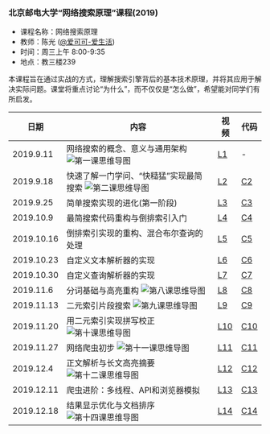 ### 北京邮电大学“网络搜索原理”课程(2019)
- 课程名称：网络搜索原理
- 教师：陈光 ([@爱可可-爱生活](https://weibo.com/fly51fly))
- 时间：周三上午 8:00-9:35
- 地点：教三楼239

本课程旨在通过实战的方式，理解搜索引擎背后的基本技术原理，并将其应用于解决实际问题。课堂将重点讨论“为什么”，而不仅仅是“怎么做”，希望能对同学们有所启发。


|  日期   | 内容  | 视频 | 代码 |
|  ----  | ----  |  ----  | ----  |
| 2019.9.11  | 网络搜索的概念、意义与通用架构 ![第一课思维导图](https://github.com/fly51fly/Principle-of-Web-Search/blob/master/images/class_1_mm.jpg)|  [L1](https://www.bilibili.com/video/av67367419/?p=1) | - |
| 2019.9.18  | 快速了解一门学问、“快糙猛”实现最简搜索 ![第二课思维导图](https://github.com/fly51fly/Principle-of-Web-Search/blob/master/images/class_2_mm.jpg)|  [L2](https://www.bilibili.com/video/av67367419/?p=2) | [C2](https://github.com/fly51fly/Principle-of-Web-Search/blob/master/notebooks/class_2.ipynb) |
| 2019.9.25  | 简单搜索实现的进化(第一阶段) | [L3](https://www.bilibili.com/video/av67367419/?p=3) | [C3](https://github.com/fly51fly/Principle-of-Web-Search/blob/master/notebooks/class_3.ipynb) |
| 2019.10.9  | 最简搜索代码重构与倒排索引入门 | [L4](https://www.bilibili.com/video/av67367419/?p=4) | [C4](https://github.com/fly51fly/Principle-of-Web-Search/blob/master/notebooks/class_4.ipynb) |
| 2019.10.16  | 倒排索引实现的重构、混合布尔查询的处理 | [L5](https://www.bilibili.com/video/av67367419/?p=5) | [C5](https://github.com/fly51fly/Principle-of-Web-Search/blob/master/notebooks/class_5.ipynb) |
| 2019.10.23  | 自定义文本解析器的实现 | [L6](https://www.bilibili.com/video/av67367419/?p=6) | [C6](https://github.com/fly51fly/Principle-of-Web-Search/blob/master/notebooks/class_6.ipynb) |
| 2019.10.30  | 自定义查询解析器的实现 | [L7](https://www.bilibili.com/video/av67367419/?p=7) | [C7](https://github.com/fly51fly/Principle-of-Web-Search/blob/master/notebooks/class_7.ipynb) |
| 2019.11.6  | 分词基础与高亮重构 ![第八课思维导图](https://github.com/fly51fly/Principle-of-Web-Search/blob/master/images/class_8_mm.jpg)| [L8](https://www.bilibili.com/video/av67367419/?p=8) | [C8](https://github.com/fly51fly/Principle-of-Web-Search/blob/master/notebooks/class_8.ipynb) |
| 2019.11.13  | 二元索引片段搜索 ![第九课思维导图](https://github.com/fly51fly/Principle-of-Web-Search/blob/master/images/class_9_mm.jpg)| [L9](https://www.bilibili.com/video/av67367419/?p=9) | [C9](https://github.com/fly51fly/Principle-of-Web-Search/blob/master/notebooks/class_9.ipynb) |
| 2019.11.20  | 用二元索引实现拼写校正 ![第十课思维导图](https://github.com/fly51fly/Principle-of-Web-Search/blob/master/images/class_10_mm.jpg)| [L10](https://www.bilibili.com/video/av67367419/?p=10) | [C10](https://github.com/fly51fly/Principle-of-Web-Search/blob/master/notebooks/class_10.ipynb) |
| 2019.11.27  | 网络爬虫初步 ![第十一课思维导图](https://github.com/fly51fly/Principle-of-Web-Search/blob/master/images/class_11_mm.jpg)| [L11](https://www.bilibili.com/video/av67367419/?p=12) | [C11](https://github.com/fly51fly/Principle-of-Web-Search/blob/master/notebooks/class_11.ipynb) |
| 2019.12.4  | 正文解析与长文高亮摘要 ![第十二课思维导图](https://github.com/fly51fly/Principle-of-Web-Search/blob/master/images/class_12_mm.jpg)| [L12](https://www.bilibili.com/video/av67367419/?p=13) | [C12](https://github.com/fly51fly/Principle-of-Web-Search/blob/master/notebooks/class_12.ipynb) |
| 2019.12.11  | 爬虫进阶：多线程、API和浏览器模拟 | [L13](https://www.bilibili.com/video/av67367419/?p=14) | [C13](https://github.com/fly51fly/Principle-of-Web-Search/blob/master/notebooks/class_13.ipynb) |
| 2019.12.18  | 结果显示优化与文档排序 ![第十四课思维导图](https://github.com/fly51fly/Principle-of-Web-Search/blob/master/images/class_14_mm.jpg) | [L14](https://www.bilibili.com/video/av67367419/?p=15) | [C14](https://github.com/fly51fly/Principle-of-Web-Search/blob/master/notebooks/class_14.ipynb) |